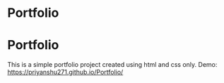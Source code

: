 # Portfolio
# Portfolio
This is a simple portfolio project created using html and css only.
Demo: https://priyanshu271.github.io/Portfolio/
